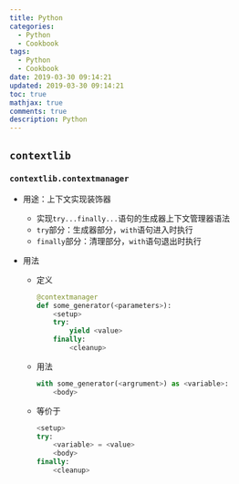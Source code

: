 ```yaml
---
title: Python
categories:
  - Python
  - Cookbook
tags:
  - Python
  - Cookbook
date: 2019-03-30 09:14:21
updated: 2019-03-30 09:14:21
toc: true
mathjax: true
comments: true
description: Python
---
```


##	`contextlib`

###	`contextlib.contextmanager`

-	用途：上下文实现装饰器
	-	实现`try...finally...`语句的生成器上下文管理器语法
	-	`try`部分：生成器部分，`with`语句进入时执行
	-	`finally`部分：清理部分，`with`语句退出时执行

-	用法

	-	定义

		```python
		@contextmanager
		def some_generator(<parameters>):
			<setup>
			try:
				yield <value>
			finally:
				<cleanup>
		```

	-	用法

		```python
		with some_generator(<argrument>) as <variable>:
			<body>
		```

	-	等价于

		```python
		<setup>
		try:
			<variable> = <value>
			<body>
		finally:
			<cleanup>
		```









